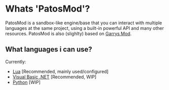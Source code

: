 # Whats 'PatosMod'?

PatosMod is a sandbox-like engine/base that you can interact with multiple languages at the same project, using a built-in powerful API and many other resources. PatosMod is also (slighlty) based on [Garrys Mod](https://github.com/Facepunch/garrysmod).

## What languages i can use?

Currently:

- [Lua](https://www.lua.org/) [Recommended, mainly used/configured]
- [Visual Basic .NET](https://learn.microsoft.com/en-us/dotnet/visual-basic/) [Recommended, WIP]
- [Python](https://www.python.org/) [WIP]
